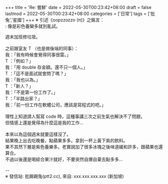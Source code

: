 +++
title = 'Re: 嘗鮮'
date = 2022-05-30T00:23:42+08:00
draft = false
lastmod = 2022-05-30T00:23:42+08:00
categories = ['日常']
tags = ['批兔','星國']
+++
※ 引述《oopzzozzo (π)》之銘言：<br>
: 像是彩色養欒多就別亂試。<br>

週末加班修垃圾。<br>
<br>
之前跟室友 T （也是做後端的同事）：<br>
我：「我有時候會覺得同事很雷。」<br>
T ：「例如？」<br>
我：「用 double 存金額。還不只一個人。」<br>
T ：「這不是面試就會問了嗎？」<br>
我：「我也以為。」<br>
T ：「新人？」<br>
我：「不是第一份工作了。」<br>
T ：「半路出家？」<br>
我：「前一份工作在軟體公司，應該是寫程式的吧。」<br>
<br>
理性上知道請人幫寫 code 時，這種事講三次之前生氣也解決不了問題，<br>
但情感上還是覺得為什麼這是我的工作…<br>
<br>
本來以為這個週末就要這樣沒了。<br>
結果晚上出去吃晚餐，點蘋果多多。拿到一杯上黃下紫的飲料。<br>
果不其然下層是紫色養樂多。老實說加了很多冰塊之後味道緩和許多，跟蘋果也還算合。<br>
不過以後還是喝綜合果汁就好，不要突然自爆自棄去點多多…<br>
<br>
--<br>
※ 發信站: 批踢踢兔(ptt2.cc), 來自: xxx.xxx.xxx.xxx (新加坡)<br>
